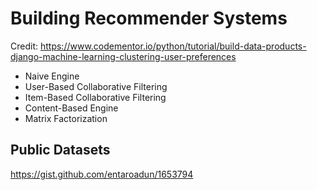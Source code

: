 # Building Recommender Systems

Credit: https://www.codementor.io/python/tutorial/build-data-products-django-machine-learning-clustering-user-preferences

* Naive Engine
* User-Based Collaborative Filtering
* Item-Based Collaborative Filtering
* Content-Based Engine
* Matrix Factorization

## Public Datasets

https://gist.github.com/entaroadun/1653794
